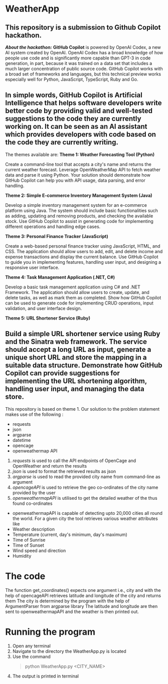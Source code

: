# WeatherApp
This repository is a submission to Github Copilot hackathon.
---
***About the hackathon:***
**GitHub Copilot** is powered by OpenAI Codex, a new AI system created by OpenAI. OpenAI Codex has a broad knowledge of how people use code and is significantly more capable than GPT-3 in code generation, in part, because it was trained on a data set that includes a much larger concentration of public source code. GitHub Copilot works with a broad set of frameworks and languages, but this technical preview works especially well for Python, JavaScript, TypeScript, Ruby and Go.

In simple words, GitHub Copilot is Artificial Intelligence that helps software developers write better code by providing valid and well-tested suggestions to the code they are currently working on. It can be seen as an AI assistant which provides developers with code based on the code they are currently writing.
---
The themes available are:
**Theme 1: Weather Forecasting Tool (Python)**

Create a command-line tool that accepts a city's name and returns the current weather forecast. Leverage OpenWeatherMap API to fetch weather data and parse it using Python. Your solution should demonstrate how GitHub Copilot can help you with API usage, data parsing, and error handling.

**Theme 2: Simple E-commerce Inventory Management System (Java)**

Develop a simple inventory management system for an e-commerce platform using Java. The system should include basic functionalities such as adding, updating and removing products, and checking the available stock. Use GitHub Copilot to assist in generating code for implementing different operations and handling edge cases.

**Theme 3: Personal Finance Tracker (JavaScript)**

Create a web-based personal finance tracker using JavaScript, HTML, and CSS. The application should allow users to add, edit, and delete income and expense transactions and display the current balance. Use GitHub Copilot to guide you in implementing features, handling user input, and designing a responsive user interface.

**Theme 4: Task Management Application (.NET, C#)**

Develop a basic task management application using C# and .NET Framework. The application should allow users to create, update, and delete tasks, as well as mark them as completed. Show how GitHub Copilot can be used to generate code for implementing CRUD operations, input validation, and user interface design.

**Theme 5: URL Shortener Service (Ruby)**

Build a simple URL shortener service using Ruby and the Sinatra web framework. The service should accept a long URL as input, generate a unique short URL and store the mapping in a suitable data structure. Demonstrate how GitHub Copilot can provide suggestions for implementing the URL shortening algorithm, handling user input, and managing the data store.
---
This repository is based on theme 1.
Our solution to the problem statement makes use of the following :
* requests
* json
* argparse
* datetime
* opencage
* openweathermap API
1. *requests* is used to call the API endpoints of OpenCage and OpenWeather and return the results
2. *json* is used to format the retrieved results as json
3. *argparse* is used to read the provided city name from command-line as argument
4. *opencageAPI* is used to retrieve the geo co-ordinates of the city name provided by the user
5. *openweathermapAPI* is utilised to get the detailed weather of the thus found co-ordinates
* openweathermapAPI is capable of detecting upto 20,000 cities all round the world.
For a given city the tool retrieves various weather attributes like
* Weather description
* Temperature (current, day's minimum, day's maximum)
* Time of Sunrise
* Time of Sunset
* Wind speed and direction
* Humidity
# The code
The function get_coordinates() expects one argument i.e., city and with the help of opencageAPI retrieves latitude and longitude of the city and returns them
The city is determined by the program with the help of ArgumentParser from argparse library
The latitude and longitude are then sent to openweathermapAPI and the weather is then printed out.

# Running the program
1. Open any terminal
2. Navigate to the directory the WeatherApp.py is located
3. Use the command
   > python WeatherApp.py <CITY_NAME>
4. The output is printed in terminal
